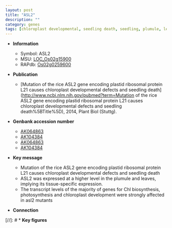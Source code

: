 ```yaml
---
layout: post
title: "ASL2"
description: ""
category: genes
tags: [chloroplast developmental, seedling death, seedling, plumule, leaf, Chl biosynthesis, photosynthesis]
---
```


* **Information**  
    + Symbol: ASL2  
    + MSU: [LOC_Os02g15900](http://rice.uga.edu/cgi-bin/ORF_infopage.cgi?orf=LOC_Os02g15900)  
    + RAPdb: [Os02g0259600](http://rapdb.dna.affrc.go.jp/viewer/gbrowse_details/irgsp1?name=Os02g0259600)  

* **Publication**  
    + [Mutation of the rice ASL2 gene encoding plastid ribosomal protein L21 causes chloroplast developmental defects and seedling death](http://www.ncbi.nlm.nih.gov/pubmed?term=Mutation of the rice ASL2 gene encoding plastid ribosomal protein L21 causes chloroplast developmental defects and seedling death%5BTitle%5D), 2014, Plant Biol (Stuttg).

* **Genbank accession number**  
    + [AK064863](http://www.ncbi.nlm.nih.gov/nuccore/AK064863)
    + [AK104384](http://www.ncbi.nlm.nih.gov/nuccore/AK104384)
    + [AK064863](http://www.ncbi.nlm.nih.gov/nuccore/AK064863)
    + [AK104384](http://www.ncbi.nlm.nih.gov/nuccore/AK104384)

* **Key message**  
    + Mutation of the rice ASL2 gene encoding plastid ribosomal protein L21 causes chloroplast developmental defects and seedling death
    + ASL2 was expressed at a higher level in the plumule and leaves, implying its tissue-specific expression.
    + The transcript levels of the majority of genes for Chl biosynthesis, photosynthesis and chloroplast development were strongly affected in asl2 mutants

* **Connection**  

[//]: # * **Key figures**  


